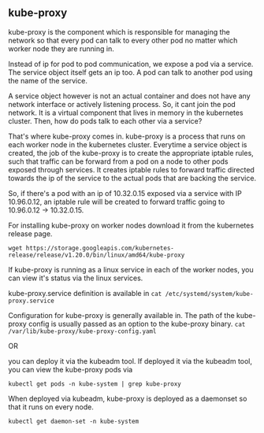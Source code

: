 ## kube-proxy

kube-proxy is the component which is responsible for managing the network so that
every pod can talk to every other pod no matter which worker node they are running in.

Instead of ip for pod to pod communication, we expose a pod via a service.
The service object itself gets an ip too.
A pod can talk to another pod using the name of the service.

A service object however is not an actual container and does not have any network interface or actively listening process.
So, it cant join the pod network. It is a virtual component that lives in memory in the kubernetes cluster.
Then, how do pods talk to each other via a service?

That's where kube-proxy comes in. kube-proxy is a process that runs on each worker node in the kubernetes cluster.
Everytime a service object is created, the job of the kube-proxy is to create the appropriate iptable rules,
such that traffic can be forward from a pod on a node to other pods exposed through services.
It creates iptable rules to forward traffic directed towards the ip of the service to the actual pods that are backing the service.

So, if there's a pod with an ip of 10.32.0.15 exposed via a service with IP 10.96.0.12,
an iptable rule will be created to forward traffic going to 10.96.0.12 -> 10.32.0.15.

For installing kube-proxy on worker nodes download it from the kubernetes release page.
```
wget https://storage.googleapis.com/kubernetes-release/release/v1.20.0/bin/linux/amd64/kube-proxy
```

If kube-proxy is running as a linux service in each of the worker nodes, you can view it's status via the linux services.

kube-proxy.service definition is available in
`cat /etc/systemd/system/kube-proxy.service`

Configuration for kube-proxy is generally available in.
The path of the kube-proxy config is usually passed as an option to the kube-proxy binary.
`cat /var/lib/kube-proxy/kube-proxy-config.yaml`

OR

you can deploy it via the kubeadm tool.
If deployed it via the kubeadm tool, you can view the kube-proxy pods via

`kubectl get pods -n kube-system | grep kube-proxy`

When deployed via kubeadm, kube-proxy is deployed as a daemonset so that it runs on every node.

`kubectl get daemon-set -n kube-system`
